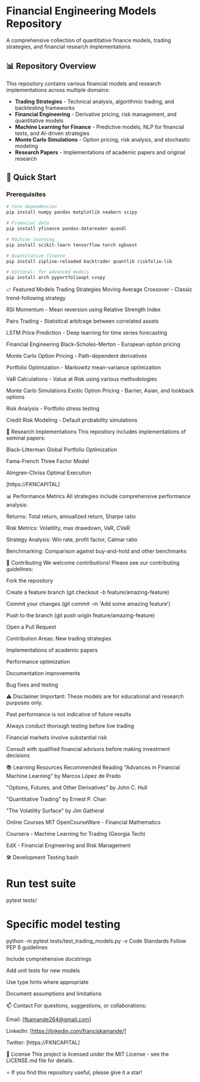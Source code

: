 # Financial Engineering Models Repository

A comprehensive collection of quantitative finance models, trading strategies, and financial research implementations.

## 📊 Repository Overview

This repository contains various financial models and research implementations across multiple domains:
- **Trading Strategies** - Technical analysis, algorithmic trading, and backtesting frameworks
- **Financial Engineering** - Derivative pricing, risk management, and quantitative models
- **Machine Learning for Finance** - Predictive models, NLP for financial texts, and AI-driven strategies
- **Monte Carlo Simulations** - Option pricing, risk analysis, and stochastic modeling
- **Research Papers** - Implementations of academic papers and original research



## 🚀 Quick Start

### Prerequisites
```bash
# Core dependencies
pip install numpy pandas matplotlib seaborn scipy

# Financial data
pip install yfinance pandas-datareader quandl

# Machine learning
pip install scikit-learn tensorflow torch xgboost

# Quantitative finance
pip install zipline-reloaded backtrader quantlib riskfolio-lib

# Optional: for advanced models
pip install arch pyportfolioopt cvxpy
```
📈 Featured Models
Trading Strategies
Moving Average Crossover - Classic trend-following strategy

RSI Momentum - Mean reversion using Relative Strength Index

Pairs Trading - Statistical arbitrage between correlated assets

LSTM Price Prediction - Deep learning for time series forecasting

Financial Engineering
Black-Scholes-Merton - European option pricing

Monte Carlo Option Pricing - Path-dependent derivatives

Portfolio Optimization - Markowitz mean-variance optimization

VaR Calculations - Value at Risk using various methodologies

Monte Carlo Simulations
Exotic Option Pricing - Barrier, Asian, and lookback options

Risk Analysis - Portfolio stress testing

Credit Risk Modeling - Default probability simulations

🔬 Research Implementations
This repository includes implementations of seminal papers:

Black-Litterman Global Portfolio Optimization

Fama-French Three Factor Model

Almgren-Chriss Optimal Execution

[https://FKNCAPITAL]

📊 Performance Metrics
All strategies include comprehensive performance analysis:

Returns: Total return, annualized return, Sharpe ratio

Risk Metrics: Volatility, max drawdown, VaR, CVaR

Strategy Analysis: Win rate, profit factor, Calmar ratio

Benchmarking: Comparison against buy-and-hold and other benchmarks

🤝 Contributing
We welcome contributions! Please see our contributing guidelines:

Fork the repository

Create a feature branch (git checkout -b feature/amazing-feature)

Commit your changes (git commit -m 'Add some amazing feature')

Push to the branch (git push origin feature/amazing-feature)

Open a Pull Request

Contribution Areas:
New trading strategies

Implementations of academic papers

Performance optimization

Documentation improvements

Bug fixes and testing

⚠️ Disclaimer
Important: These models are for educational and research purposes only.

Past performance is not indicative of future results

Always conduct thorough testing before live trading

Financial markets involve substantial risk

Consult with qualified financial advisors before making investment decisions

📚 Learning Resources
Recommended Reading
"Advances in Financial Machine Learning" by Marcos López de Prado

"Options, Futures, and Other Derivatives" by John C. Hull

"Quantitative Trading" by Ernest P. Chan

"The Volatility Surface" by Jim Gatheral

Online Courses
MIT OpenCourseWare - Financial Mathematics

Coursera - Machine Learning for Trading (Georgia Tech)

EdX - Financial Engineering and Risk Management

🛠️ Development
Testing
bash
# Run test suite
pytest tests/

# Specific model testing
python -m pytest tests/test_trading_models.py -v
Code Standards
Follow PEP 8 guidelines

Include comprehensive docstrings

Add unit tests for new models

Use type hints where appropriate

Document assumptions and limitations

📫 Contact
For questions, suggestions, or collaborations:

Email: [fkamande264@gmail.com]

LinkedIn: [https://linkedin.com/franciskamande/]

Twitter: [https://FKNCAPITAL]

📄 License
This project is licensed under the MIT License - see the LICENSE.md file for details.

⭐ If you find this repository useful, please give it a star!


